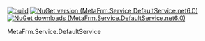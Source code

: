 [![build](https://github.com/MetaFrm/MetaFrm.Service.DefaultService/actions/workflows/build.yml/badge.svg)](https://github.com/MetaFrm/MetaFrm.Service.DefaultService/actions/workflows/build.yml)
[![NuGet version (MetaFrm.Service.DefaultService.net6.0)](https://img.shields.io/nuget/v/MetaFrm.Service.DefaultService.net6.0)](https://www.nuget.org/packages/MetaFrm.Service.DefaultService.net6.0/)
[![NuGet downloads (MetaFrm.Service.DefaultService.net6.0)](https://img.shields.io/nuget/dt/MetaFrm.Service.DefaultService.net6.0)](https://www.nuget.org/packages/MetaFrm.Service.DefaultService.net6.0/)

MetaFrm.Service.DefaultService